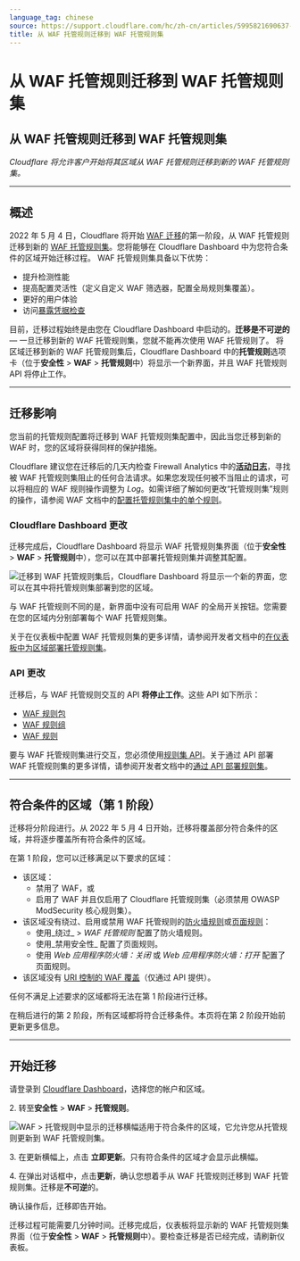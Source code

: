```yaml
---
language_tag: chinese
source: https://support.cloudflare.com/hc/zh-cn/articles/5995821690637-%E4%BB%8E-WAF-%E6%89%98%E7%AE%A1%E8%A7%84%E5%88%99%E8%BF%81%E7%A7%BB%E5%88%B0-WAF-%E6%89%98%E7%AE%A1%E8%A7%84%E5%88%99%E9%9B%86
title: 从 WAF 托管规则迁移到 WAF 托管规则集
---
```


# 从 WAF 托管规则迁移到 WAF 托管规则集

## 从 WAF 托管规则迁移到 WAF 托管规则集

_Cloudflare 将允许客户开始将其区域从 WAF 托管规则迁移到新的 WAF 托管规则集。_

___

## 概述

2022 年 5 月 4 日，Cloudflare 将开始 [WAF 迁移](https://support.cloudflare.com/hc/articles/200172016)的第一阶段，从 WAF 托管规则迁移到新的 [WAF 托管规则集](https://developers.cloudflare.com/waf/managed-rulesets/)。您将能够在 Cloudflare Dashboard 中为您符合条件的区域开始迁移过程。 WAF 托管规则集具备以下优势：

-   提升检测性能
-   提高配置灵活性（定义自定义 WAF 筛选器，配置全局规则集覆盖）。
-   更好的用户体验
-   访问[暴露凭据检查](https://developers.cloudflare.com/waf/managed-rulesets/exposed-credentials-check/)

目前，迁移过程始终是由您在 Cloudflare Dashboard 中启动的。**迁移是不可逆的** — 一旦迁移到新的 WAF 托管规则集，您就不能再次使用 WAF 托管规则了。 将区域迁移到新的 WAF 托管规则集后，Cloudflare Dashboard 中的**托管规则**选项卡（位于**安全性** > **WAF** > **托管规则**中）将显示一个新界面，并且 WAF 托管规则 API 将停止工作。

___

## 迁移影响

您当前的托管规则配置将迁移到 WAF 托管规则集配置中，因此当您迁移到新的 WAF 时，您的区域将获得同样的保护措施。

Cloudflare 建议您在迁移后的几天内检查 Firewall Analytics 中的[**活动日志**](https://developers.cloudflare.com/waf/analytics/paid-plans/#activity-log)，寻找被 WAF 托管规则集阻止的任何合法请求。如果您发现任何被不当阻止的请求，可以将相应的 WAF 规则操作调整为 _Log_。如需详细了解如何更改“托管规则集”规则的操作，请参阅 WAF 文档中的[配置托管规则集中的单个规则](https://developers.cloudflare.com/waf/managed-rulesets/deploy-zone-dashboard/#configure-a-single-rule-in-a-managed-ruleset)。

### Cloudflare Dashboard 更改

迁移完成后，Cloudflare Dashboard 将显示 WAF 托管规则集界面（位于**安全性** > **WAF** > **托管规则**中），您可以在其中部署托管规则集并调整其配置。

![迁移到 WAF 托管规则集后，Cloudflare Dashboard 将显示一个新的界面，您可以在其中将托管规则集部署到您的区域。](/support/static/waf-migration-dashboard-differences.png)

与 WAF 托管规则不同的是，新界面中没有可启用 WAF 的全局开关按钮。您需要在您的区域内分别部署每个 WAF 托管规则集。

关于在仪表板中配置 WAF 托管规则集的更多详情，请参阅开发者文档中的[在仪表板中为区域部署托管规则集](https://developers.cloudflare.com/waf/managed-rulesets/deploy-zone-dashboard/)。

### API 更改

迁移后，与 WAF 托管规则交互的 API **将停止工作**。这些 API 如下所示：

-   [WAF 规则包](https://api.cloudflare.com/#waf-rule-packages-properties)
-   [WAF 规则组](https://api.cloudflare.com/#waf-rule-groups-properties)
-   [WAF 规则](https://api.cloudflare.com/#waf-rules-properties)

要与 WAF 托管规则集进行交互，您必须使用[规则集 API](https://developers.cloudflare.com/ruleset-engine/managed-rulesets/)。关于通过 API 部署 WAF 托管规则集的更多详情，请参阅开发者文档中的[通过 API 部署规则集](https://developers.cloudflare.com/waf/managed-rulesets/deploy-api/)。

___

## 符合条件的区域（第 1 阶段）

迁移将分阶段进行。从 2022 年 5 月 4 日开始，迁移将覆盖部分符合条件的区域，并将逐步覆盖所有符合条件的区域。

在第 1 阶段，您可以迁移满足以下要求的区域：

-   该区域：
    -   禁用了 WAF，或
    -   启用了 WAF 并且仅启用了 Cloudflare 托管规则集（必须禁用 OWASP ModSecurity 核心规则集）。
-   该区域没有绕过、启用或禁用 WAF 托管规则的[防火墙规则](https://developers.cloudflare.com/firewall/cf-dashboard/)或[页面规则](https://support.cloudflare.com/hc/articles/218411427)：
    -   使用_绕过_ > _WAF 托管规则_ 配置了防火墙规则。
    -   使用_禁用安全性_ 配置了页面规则。
    -   使用 _Web 应用程序防火墙：关闭_ 或 _Web 应用程序防火墙：打开_ 配置了页面规则。
-   该区域没有 [URI 控制的 WAF 覆盖](https://api.cloudflare.com/#waf-overrides-properties)（仅通过 API 提供）。

任何不满足上述要求的区域都将无法在第 1 阶段进行迁移。

在稍后进行的第 2 阶段，所有区域都将符合迁移条件。本页将在第 2 阶段开始前更新更多信息。

___

## 开始迁移

请登录到 [Cloudflare Dashboard](https://dash.cloudflare.com/)，选择您的帐户和区域。

2\. 转至**安全性** > **WAF** > **托管规则**。

![WAF > 托管规则中显示的迁移横幅适用于符合条件的区域，它允许您从托管规则更新到 WAF 托管规则集。](/support/static/waf-migration-banner.png)

3\. 在更新横幅上，点击 **立即更新**。只有符合条件的区域才会显示此横幅。

4\. 在弹出对话框中，点击**更新**，确认您想着手从 WAF 托管规则迁移到 WAF 托管规则集。迁移是**不可逆**的。

确认操作后，迁移即告开始。

迁移过程可能需要几分钟时间。迁移完成后，仪表板将显示新的 WAF 托管规则集界面（位于**安全性** > **WAF** > **托管规则**中）。要检查迁移是否已经完成，请刷新仪表板。

